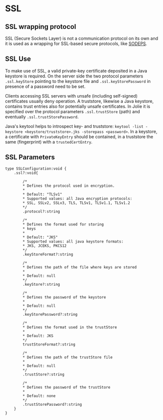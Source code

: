 # SSL

## SSL wrapping protocol

SSL \(Secure Sockets Layer\) is not a communication protocol on its own and it is used as a wrapping for SSL-based secure protocols, like [SODEPS](https://github.com/jolie/docs/tree/84c930e5e019035d1ee74b0ec1a9a31f2f8dddbb/protocols/https/README.md).

## SSL Use

To make use of SSL, a valid private-key certificate deposited in a Java keystore is required. On the server side the two protocol parameters `.ssl.keyStore` pointing to the keystore file and `.ssl.keyStorePassword` in presence of a password need to be set.

Clients accessing SSL servers with unsafe \(including self-signed\) certificates usually deny operation. A truststore, likewise a Java keystore, contains trust entries also for potentially unsafe certificates. In Jolie it is specified over the protocol parameters `.ssl.trustStore` \(path\) and eventually `.ssl.trustStorePassword`.

Java's keytool helps to introspect key- and truststore: `keytool -list -keystore <keystore/truststore>.jks -storepass <password>`. In a keystore, a certificate with `PrivateKeyEntry` should be contained, in a truststore the same \(fingerprint\) with a `trustedCertEntry`.

## SSL Parameters

```text
type SSLConfiguration:void {
    .ssl?:void{

        /*
        * Defines the protocol used in encryption.
        *
        * Default: "TLSv1"
        * Supported values: all Java encryption protocols:
        * SSL, SSLv2, SSLv3, TLS, TLSv1, TLSv1.1, TLSv1.2
        */
        .protocol?:string

        /*
        * Defines the format used for storing
        * keys
        *
        * Default: "JKS"
        * Supported values: all java keystore formats:
        * JKS, JCEKS, PKCS12
        */
        .keyStoreFormat?:string

        /*
        * Defines the path of the file where keys are stored
        * 
        * Default: null
        */
        .keyStore?:string

        /*
        * Defines the password of the keystore
        *
        * Default: null
        */
        .keyStorePassword?:string

        /*
        * Defines the format used in the trustStore
        * 
        * Default: JKS 
        */
        trustStoreFormat?:string

        /*
        * Defines the path of the trustStore file
        * 
        * Default: null
        */
        .trustStore?:string

        /*
        * Defines the password of the trustStore
        * 
        * Default: none
        */
        .trustStorePassword?:string
    }
}
```

